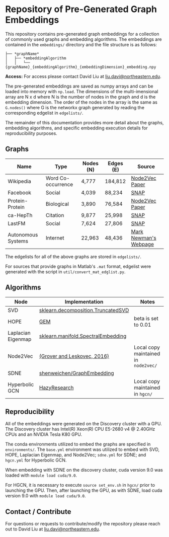 # Repository of Pre-Generated Graph Embeddings

This repository contains pre-generated graph embeddings for a collection of commonly used graphs and embedding algorithms. The embeddings are contained in the `embeddings/` directory and the file structure is as follows: 
```
├── *graphName*
│   ├── *embeddingAlgorithm
│   │   └── {graphName}_{embeddingAlgorithm}_{embeddingDimension}_embedding.npy
```

**Access:** For access please contact David Liu at [liu.davi@northeastern.edu](liu.davi@northeastern.edu). 

The pre-generated embeddings are saved as numpy arrays and can be loaded into memory with `np.load`. The dimensions of the multi-imensional array are N x d where N is the number of nodes in the graph and d is the embedding dimension. The order of the nodes in the array is the same as `G.nodes()` where G is the networkx graph generated by reading the corresponding edgelist in `edgelists/`. 

The remainder of this documentation provides more detail about the graphs, embedding algorithms, and specific embedding execution details for reproducibility purposes.

## Graphs 

| Name | Type | Nodes (N) | Edges (E) | Source |
| ----------- | ----------- | ----------- | ----------- | ----------- |
| Wikipedia | Word Co-occurrence | 4,777 | 184,812 | [Node2Vec Paper](http://snap.stanford.edu/node2vec/POS.mat) |
| Facebook | Social | 4,039 | 88,234 | [SNAP](http://snap.stanford.edu/data/facebook_combined.txt.gz) |
| Protein-Protein | Biological | 3,890 | 76,584 | [Node2Vec Paper](http://snap.stanford.edu/node2vec/Homo_sapiens.mat) |
| ca-HepTh | Citation | 9,877 | 25,998 | [SNAP](http://snap.stanford.edu/data/ca-HepPh.txt.gz) |
| LastFM | Social | 7,624 | 27,806 | [SNAP](http://snap.stanford.edu/data/lastfm_asia.zip) |
| Autonomous Systems | Internet | 22,963 | 48,436 | [Mark Newman's Webpage](http://www-personal.umich.edu/~mejn/netdata/as-22july06.zip) |

The edgelists for all of the above graphs are stored in `edgelists/`. 

For sources that provide graphs in Matlab's `.mat` format, edgelist were generated with the script in `util/convert_mat_edglist.py`.

## Algorithms 

| Node | Implementation | Notes |
| ----------- | ----------- | ----------- |
| SVD | [sklearn.decomposition.TruncatedSVD](https://scikit-learn.org/stable/modules/generated/sklearn.decomposition.TruncatedSVD.html)| |
| HOPE | [GEM](https://github.com/palash1992/GEM) | beta is set to 0.01 |
| Laplacian Eigenmap | [sklearn.manifold.SpectralEmbedding](https://scikit-learn.org/stable/modules/generated/sklearn.manifold.SpectralEmbedding.html) | |
| Node2Vec | [(Grover and Leskovec, 2016)](https://github.com/aditya-grover/node2vec) | Local copy maintained in `node2vec/`|
| SDNE | [shenweichen/GraphEmbedding](https://github.com/shenweichen/GraphEmbedding) | | 
| Hyperbolic GCN | [HazyResearch](https://github.com/HazyResearch/hgcn) | Local copy maintained in `hgcn/`| 

## Reproducibility 

All of the embeddings were generated on the Discovery cluster with a GPU. The Discovery cluster has Intel(R) Xeon(R) CPU E5-2680 v4 @ 2.40GHz CPUs and an NVIDIA Tesla K80 GPU. 

The conda environments utilized to embed the graphs are specified in `environments/`. The `base.yml` environment was utilized to embed with SVD, HOPE, Laplacian Eigenmap, and Node2Vec; `sdne.yml` for SDNE; and `hgcn.yml` for Hyperbolic GCN. 

When embedding with SDNE on the discovery cluster, cuda version 9.0 was loaded with `module load cuda/9.0`.

For HGCN, it is necessary to execute `source set_env.sh` in `hgcn/` prior to launching the GPU. Then, after launching the GPU, as with SDNE, load cuda version 9.0 with `module load cuda/9.0`. 

## Contact / Contribute 

For questions or requests to contribute/modify the repository please reach out to David Liu at [liu.davi@northeastern.edu](liu.davi@northeastern.edu). 